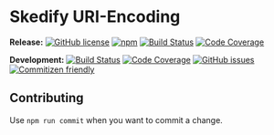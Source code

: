 # Skedify URI-Encoding

**Release:**
[![GitHub license](https://img.shields.io/badge/license-MIT-blue.svg)](https://raw.githubusercontent.com/skedify/skedify-uri-encoding/develop/LICENSE)
[![npm](https://img.shields.io/npm/v/skedify-uri-encoding.svg?maxAge=2592000)](https://www.npmjs.com/package/skedify-uri-encoding)
[![Build Status](https://img.shields.io/travis/skedify/skedify-uri-encoding/master.svg?maxAge=2592000)](https://travis-ci.org/skedify/skedify-uri-encoding)
[![Code Coverage](https://img.shields.io/codecov/c/github/skedify/skedify-uri-encoding/master.svg?maxAge=2592000)](https://codecov.io/gh/skedify/skedify-uri-encoding)

**Development:**
[![Build Status](https://img.shields.io/travis/skedify/skedify-uri-encoding/develop.svg?maxAge=2592000)](https://travis-ci.org/skedify/skedify-uri-encoding/branches)
[![Code Coverage](https://img.shields.io/codecov/c/github/skedify/skedify-uri-encoding/develop.svg?maxAge=2592000)](https://codecov.io/gh/skedify/skedify-uri-encoding/branch/develop)
[![GitHub issues](https://img.shields.io/github/issues/skedify/skedify-uri-encoding.svg)](https://github.com/skedify/skedify-uri-encoding/issues)
[![Commitizen friendly](https://img.shields.io/badge/commitizen-friendly-brightgreen.svg)](http://commitizen.github.io/cz-cli/)

## Contributing

Use `npm run commit` when you want to commit a change.
